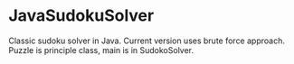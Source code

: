 # JavaSudokuSolver
Classic sudoku solver in Java. Current version uses brute force approach. Puzzle is principle class, main is in SudokoSolver.
